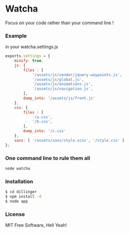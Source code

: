 # Watcha

Focus on your code rather than your command line !

### Example 
in your watcha.settings.js
```javascript
exports.settings = {
    minify: true,
    js: {
        files : [
            '/assets/js/vendor/jquery.waypoints.js',
            '/assets/js/global.js',
            '/assets/js/animations.js',
            '/assets/js/navigation.js',
        ],
        dump_into: '/assets/js/front.js'
    },
    css: {
        files : [
            '/a.css',
            '/b.css',
        ],
        dump_into: '/c.css'
    },
    sass: [ '/assets/sass/style.scss', '/style.css' ]
};
```

### One command line to rule them all
```sh
node watcha
```

### Installation

```sh
$ cd dillinger
$ npm install -d
$ node app
```

### License

MIT Free Software, Hell Yeah!
